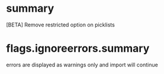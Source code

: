 # summary

[BETA] Remove restricted option on picklists

# flags.ignoreerrors.summary

errors are displayed as warnings only and import will continue
